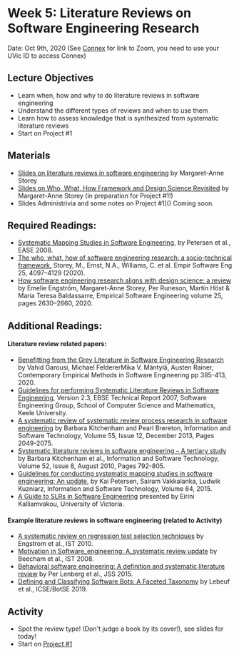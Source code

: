 # Week 5: Literature Reviews on Software Engineering Research

Date: Oct 9th, 2020
(See [Connex]( https://connex.csc.uvic.ca/portal/site/emse2020) for link to Zoom, you need to use your UVic ID to access Connex)

## Lecture Objectives
- Learn when, how and why to do literature reviews in software engineering
- Understand the different types of reviews and when to use them
- Learn how to assess knowledge that is synthesized from systematic literature reviews
- Start on Project #1

## Materials
- [Slides on literature reviews in software engineering](emse-uvic-2020-week5-litreviews.pdf) by Margaret-Anne Storey
- [Slides on Who, What, How Framework and Design Science Revisited](emse-uvic-2020-week5-wwh.pdf) by Margaret-Anne Storey (in preparation for Project #1!) 
- Slides Administrivia and some notes on Project #1]() Coming soon.

## Required Readings:

- [Systematic Mapping Studies in Software Engineering](http://robertfeldt.net/publications/petersen_ease08_sysmap_studies_in_se.pdf), by Petersen et al., EASE 2008. 
- [The who, what, how of software engineering research: a socio-technical framework.](https://link.springer.com/article/10.1007%2Fs10664-020-09858-z) Storey, M., Ernst, N.A., Williams, C. et al.  Empir Software Eng 25, 4097–4129 (2020).
- [How software engineering research aligns with design science: a review](https://link.springer.com/article/10.1007/s10664-020-09818-7) by Emelie Engström, Margaret-Anne Storey, Per Runeson, Martin Höst & Maria Teresa Baldassarre, Empirical Software Engineering volume 25, pages 2630–2660, 2020.

## Additional Readings:

#### Literature review related papers: 

- [Benefitting from the Grey Literature in Software Engineering Research](https://link.springer.com/chapter/10.1007/978-3-030-32489-6_14) by Vahid Garousi, Michael FeldererMika V. Mäntylä, Austen Rainer, Contemporary Empirical Methods in Software Engineering pp 385-413, 2020.
- [Guidelines for performing Systematic Literature Reviews in Software Engineering](https://www.elsevier.com/__data/promis_misc/525444systematicreviewsguide.pdf), Version 2.3, EBSE Technical Report 2007, 
Software Engineering Group, School of Computer Science and Mathematics, Keele University. 
- [A systematic review of systematic review process research in software engineering](https://www.sciencedirect.com/science/article/pii/S0950584913001560?casa_token=DmP0XP_UAfwAAAAA:hy0GIIiSF463LBaBJclDbON6O8_ZziC0vBjjh3fSk5ANIts9n27pqlwRF1EBMYveKKX7uVn5) by Barbara Kitchenham and Pearl Brereton, Information and Software Technology, Volume 55, Issue 12, December 2013, Pages 2049-2075. 
- [Systematic literature reviews in software engineering – A tertiary study](https://www.sciencedirect.com/science/article/abs/pii/S0950584910000467) by Barbara Kitchenham et al., Information and Software Technology, Volume 52, Issue 8, August 2010, Pages 792-805.
- [Guidelines for conducting systematic mapping studies in software engineering: An update](https://www.sciencedirect.com/science/article/abs/pii/S0950584915000646?casa_token=1NlNiXiuApIAAAAA:b-fpb6OC_wS53TAxSfrd3FN389IhBiUb1nyjtgooz4V0tqqO9hJVPjmBYuRaXJOXqbP9Kgn0), by Kai Petersen, Sairam Vakkalanka, Ludwik Kuzniarz, Information and Software Technology, Volume 64, 2015.
- [A Guide to SLRs in Software Engineering](https://research-seminar.github.io/slides/EiriniKalliamvakou_SystematicLiteratureReviews.pdf) presented by Eirini Kalliamvakou, University of Victoria. 

#### Example literature reviews in software engineering (related to Activity)

- [A systematic review on regression test selection techniques](https://portal.research.lu.se/portal/files/4288476/3738217.pdf) by Engstrom et al., IST 2010.
- [Motivation in Software_engineering: A_systematic review update](https://www.researchgate.net/publication/260734375_Motivation_in_software_engineering_A_systematic_review_update) by Beecham et al., IST 2008.
- [Behavioral software engineering: A definition and systematic literature review](https://www.sciencedirect.com/science/article/abs/pii/S0164121215000989) by Per Lenberg et al., JSS 2015.
- [Defining and Classifying Software Bots: A Faceted Taxonomy](https://alexeyza.com/pdf/botse2019invited.pdf) by Lebeuf et al., ICSE/BotSE 2019.

## Activity 
- Spot the review type! (Don't judge a book by its cover!), see slides for today!
- Start on [Project #1](requirements.md#project1)
